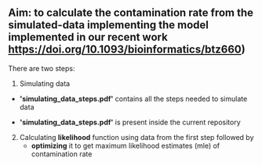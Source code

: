 ## Aim: to calculate the contamination rate from the simulated-data implementing the model implemented in our recent work https://doi.org/10.1093/bioinformatics/btz660)



There are two steps:



1. Simulating data 

- **'simulating_data_steps.pdf'** contains all the steps needed to simulate data

- **'simulating_data_steps.pdf'** is present inside the current repository

  



2. Calculating **likelihood** function using data from the first step followed by 
   - **optimizing** it to get maximum likelihood estimates (mle) of contamination rate